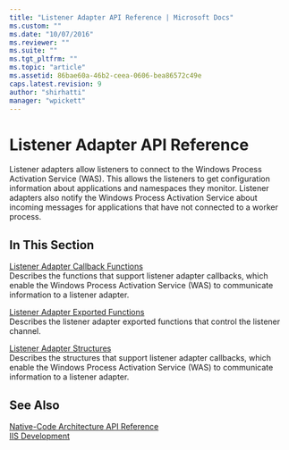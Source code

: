 ```yaml
---
title: "Listener Adapter API Reference | Microsoft Docs"
ms.custom: ""
ms.date: "10/07/2016"
ms.reviewer: ""
ms.suite: ""
ms.tgt_pltfrm: ""
ms.topic: "article"
ms.assetid: 86bae60a-46b2-ceea-0606-bea86572c49e
caps.latest.revision: 9
author: "shirhatti"
manager: "wpickett"
---
```

# Listener Adapter API Reference
Listener adapters allow listeners to connect to the Windows Process Activation Service (WAS). This allows the listeners to get configuration information about applications and namespaces they monitor. Listener adapters also notify the Windows Process Activation Service about incoming messages for applications that have not connected to a worker process.  
  
## In This Section  
 [Listener Adapter Callback Functions](../../../webdevelopment-reference\native-code-api\webdev-native-api-reference/listener-adapter-callback-functions.md)  
 Describes the functions that support listener adapter callbacks, which enable the Windows Process Activation Service (WAS) to communicate information to a listener adapter.  
  
 [Listener Adapter Exported Functions](../../../webdevelopment-reference\native-code-api\webdev-native-api-reference/listener-adapter-exported-functions.md)  
 Describes the listener adapter exported functions that control the listener channel.  
  
 [Listener Adapter Structures](../../../webdevelopment-reference\native-code-api\webdev-native-api-reference/listener-adapter-structures.md)  
 Describes the structures that support listener adapter callbacks, which enable the Windows Process Activation Service (WAS) to communicate information to a listener adapter.  
  
## See Also  
 [Native-Code Architecture API Reference](../../../webdevelopment-reference\native-code-api\webdev-native-api-reference/native-code-architecture-api-reference.md)   
 [IIS Development](../Topic/Internet%20Information%20Services%20Development.md)